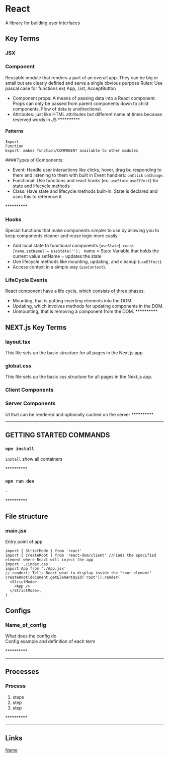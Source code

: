 # React

A library for building user interfaces

## Key Terms

### JSX
 
### Component
Reusable module that renders a part of an overall app. They can be big or small but are clearly defined and serve a single obvious purpose
*Rules:* Use pascal case for functions ex) App, List, AcceptButton

- Component props: A means of passing data into a React component. Props can only be passed from parent components down to child components. Flow of data is unidirectional.
- Attributes: just like HTML attirbutes but different name at times because reserved words in JS
\*\*\*\*\*\*\*\*\*\*


#### Patterns
```
Import
Function
Export: makes function/COMPONENT available to other modules
```
####Types of Components:

- Event: Handle user interactions like clicks, hover, drag bu responding to them and listening to them with built in Event handlers: `onClick` `onChange`.
- Functional: Use functions and react hooks (ex. `useState` `useEffect`) for state and lifecycle methods
- Class: Have state and lifecycle methods built-in. State is declared and uses this to reference it.


\*\*\*\*\*\*\*\*\*\*

### Hooks
Special functions that make components simpler to use by allowing you to keep components cleaner and reuse logic more easily.
- Add local state to functional components (`useState`).
  `const [name,setName] = useState(''); `
  name =  State Variable that holds the current value
  setName = updates the state
- Use lifecycle methods like mounting, updating, and cleanup (`useEffect`).
- Access context in a simple way (`useContext`).

### LifeCycle Events
React component have a life cycle, which consists of three phases:

- Mounting, that is putting inserting elements into the DOM.
- Updating, which involves methods for updating components in the DOM.
- Unmounting, that is removing a component from the DOM.
\*\*\*\*\*\*\*\*\*\*

## NEXT.js Key Terms

### layout.tsx
This file sets up the basic structure for all pages in the Next.js app.

### global.css
This file sets up the basic css structure for all pages in the Next.js app.

### Client Components

### Server Components
UI that can be rendered and optionally cached on the server 
\*\*\*\*\*\*\*\*\*\*

---

## GETTING STARTED COMMANDS


### `npm install`  
`install` show all containers

\*\*\*\*\*\*\*\*\*\*

### `npm run dev`  
`-`

\*\*\*\*\*\*\*\*\*\*
## File structure

### main.jsx
 Entry point of app 

```
import { StrictMode } from 'react'
import { createRoot } from 'react-dom/client' //Finds the specified element where React will inject the app
import './index.css'
import App from './App.jsx'
//.render() Tells React what to display inside the "root element"
createRoot(document.getElementById('root')).render(
  <StrictMode>
    <App />
  </StrictMode>,
)

```


## Configs

### Name_of_config

What does the config do  
Config example and definition of each term

\*\*\*\*\*\*\*\*\*\*

---

## Processes

### Process

1. steps
2. step
3. step

\*\*\*\*\*\*\*\*\*\*

---

## Links

[Name](link)  

